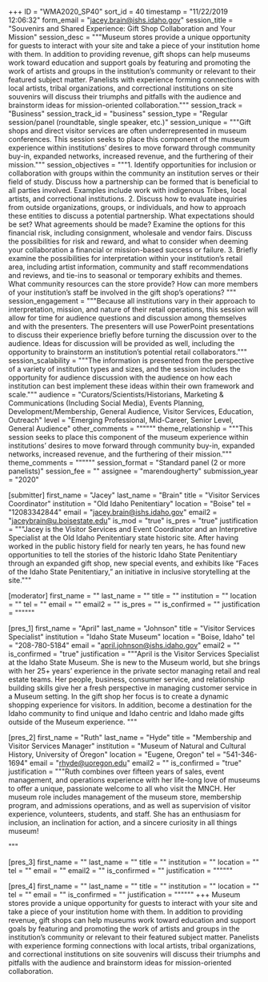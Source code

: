 +++
ID = "WMA2020_SP40"
sort_id = 40
timestamp = "11/22/2019 12:06:32"
form_email = "jacey.brain@ishs.idaho.gov"
session_title = "Souvenirs and Shared Experience: Gift Shop Collaboration and Your Mission"
session_desc = """Museum stores provide a unique opportunity for guests to interact with your site and take a piece of your institution home with them. In addition to providing revenue, gift shops can help museums work toward education and support goals by featuring and promoting the work of artists and groups in the institution’s community or relevant to their featured subject matter. Panelists with experience forming connections with local artists, tribal organizations, and correctional institutions on site souvenirs will discuss their triumphs and pitfalls with the audience and brainstorm ideas for mission-oriented collaboration."""
session_track = "Business"
session_track_id = "business"
session_type = "Regular session/panel (roundtable, single speaker, etc.)"
session_unique = """Gift shops and direct visitor services are often underrepresented in museum conferences. This session seeks to place this component of the museum experience within institutions’ desires to move forward through community buy-in, expanded networks, increased revenue, and the furthering of their mission."""
session_objectives = """1. Identify opportunities for inclusion or collaboration with groups within the community an institution serves or their field of study. Discuss how a partnership can be formed that is beneficial to all parties involved. Examples include work with indigenous Tribes, local artists, and correctional institutions.
2. Discuss how to evaluate inquiries from outside organizations, groups, or individuals, and how to approach these entities to discuss a potential partnership. What expectations should be set? What agreements should be made? Examine the options for this financial risk, including consignment, wholesale and vendor fairs. Discuss the possibilities for risk and reward, and what to consider when deeming your collaboration a financial or mission-based success or failure.
3. Briefly examine the possibilities for interpretation within your institution’s retail area, including artist information, community and staff recommendations and reviews, and tie-ins to seasonal or temporary exhibits and themes. What community resources can the store provide? How can more members of your institution’s staff be involved in the gift shop’s operations?
"""
session_engagement = """Because all institutions vary in their approach to interpretation, mission, and nature of their retail operations, this session will allow for time for audience questions and discussion among themselves and with the presenters. The presenters will use PowerPoint presentations to discuss their experience briefly before turning the discussion over to the audience. Ideas for discussion will be provided as well, including the opportunity to brainstorm an institution’s potential retail collaborators."""
session_scalability = """The information is presented from the perspective of a variety of institution types and sizes, and the session includes the opportunity for audience discussion with the audience on how each institution can best implement these ideas within their own framework and scale."""
audience = "Curators/Scientists/Historians, Marketing & Communications (Including Social Media), Events Planning, Development/Membership, General Audience, Visitor Services, Education, Outreach"
level = "Emerging Professional, Mid-Career, Senior Level, General Audience"
other_comments = """"""
theme_relationship = """This session seeks to place this component of the museum experience within institutions’ desires to move forward through community buy-in, expanded networks, increased revenue, and the furthering of their mission."""
theme_comments = """"""
session_format = "Standard panel (2 or more panelists)"
session_fee = ""
assignee = "marendougherty"
submission_year = "2020"

[submitter]
first_name = "Jacey"
last_name = "Brain"
title = "Visitor Services Coordinator"
institution = "Old Idaho Penitentiary"
location = "Boise"
tel = "12083342844"
email = "jacey.brain@ishs.idaho.gov"
email2 = "jaceybrain@u.boisestate.edu"
is_mod = "true"
is_pres = "true"
justification = """Jacey is the Visitor Services and Event Coordinator and an Interpretive Specialist at the Old Idaho Penitentiary state historic site. After having worked in the public history field for nearly ten years, he has found new opportunities to tell the stories of the historic Idaho State Penitentiary through an expanded gift shop, new special events, and exhibits like “Faces of the Idaho State Penitentiary,” an initiative in inclusive storytelling at the site."""

[moderator]
first_name = ""
last_name = ""
title = ""
institution = ""
location = ""
tel = ""
email = ""
email2 = ""
is_pres = ""
is_confirmed = ""
justification = """"""

[pres_1]
first_name = "April"
last_name = "Johnson"
title = "Visitor Services Specialist"
institution = "Idaho State Museum"
location = "Boise, Idaho"
tel = "208-780-5184"
email = "april.johnson@ishs.idaho.gov"
email2 = ""
is_confirmed = "true"
justification = """April is the Visitor Services Specialist at the Idaho State Museum. She is new to the Museum world, but she brings with her 25+ years’ experience in the private sector managing retail and real estate teams. Her people, business, consumer service, and relationship building skills give her a fresh perspective in managing customer service in a Museum setting.  In the gift shop her focus is to create a dynamic shopping experience for visitors.  In addition, become a destination for the Idaho community to find unique and Idaho centric and Idaho made gifts outside of the Museum experience. """

[pres_2]
first_name = "Ruth"
last_name = "Hyde"
title = "Membership and Visitor Services Manager"
institution = "Museum of Natural and Cultural History, University of Oregon"
location = "Eugene, Oregon"
tel = "541-346-1694"
email = "rhyde@uoregon.edu"
email2 = ""
is_confirmed = "true"
justification = """Ruth combines over fifteen years of sales, event management, and operations experience with her life-long love of museums to offer a unique, passionate welcome to all who visit the MNCH. Her museum role includes management of the museum store, membership program, and admissions operations, and as well as supervision of visitor experience, volunteers, students, and staff. She has an enthusiasm for inclusion, an inclination for action, and a sincere curiosity in all things museum!

"""

[pres_3]
first_name = ""
last_name = ""
title = ""
institution = ""
location = ""
tel = ""
email = ""
email2 = ""
is_confirmed = ""
justification = """"""

[pres_4]
first_name = ""
last_name = ""
title = ""
institution = ""
location = ""
tel = ""
email = ""
is_confirmed = ""
justification = """"""
+++
Museum stores provide a unique opportunity for guests to interact with your site and take a piece of your institution home with them. In addition to providing revenue, gift shops can help museums work toward education and support goals by featuring and promoting the work of artists and groups in the institution’s community or relevant to their featured subject matter. Panelists with experience forming connections with local artists, tribal organizations, and correctional institutions on site souvenirs will discuss their triumphs and pitfalls with the audience and brainstorm ideas for mission-oriented collaboration.